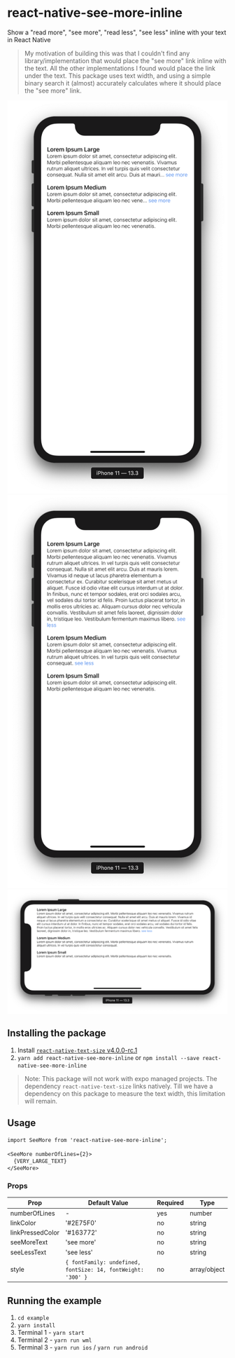 # react-native-see-more-inline

Show a "read more", "see more", "read less", "see less" inline with your text in React Native

>My motivation of building this was that I couldn't find any library/implementation that would place the "see more" link inline with the text. All the other implementations I found would place the link under the text. This package uses text width, and using a simple binary search it (almost) accurately calculates where it should place the "see more" link.

![](./images/screenshot1.png)
![](./images/screenshot2.png)
![](./images/screenshot3.png)

## Installing the package
1. Install [`react-native-text-size` v4.0.0-rc.1](https://github.com/aMarCruz/react-native-text-size)
2. `yarn add react-native-see-more-inline` or `npm install --save react-native-see-more-inline`

>Note: This package will not work with expo managed projects. The dependency `react-native-text-size` links natively. Till we have a dependency on this package to measure the text width, this limitation will remain.

## Usage
```
import SeeMore from 'react-native-see-more-inline';

<SeeMore numberOfLines={2}>
  {VERY_LARGE_TEXT}
</SeeMore>
```

### Props
| Prop             | Default Value | Required | Type   |
|------------------|---------------|----------|--------|
| numberOfLines    | -                                                            | yes | number       |
| linkColor        | '#2E75F0'                                                    | no  | string       |
| linkPressedColor | '#163772'                                                    | no  | string       |
| seeMoreText      | 'see more'                                                   | no  | string       |
| seeLessText      | 'see less'                                                   | no  | string       |
| style            | `{ fontFamily: undefined, fontSize: 14, fontWeight: '300' }` | no  | array/object |


## Running the example
1. `cd example`
2. `yarn install`
3. Terminal 1 - `yarn start`
4. Terminal 2 - `yarn run wml`
5. Terminal 3 - `yarn run ios` / `yarn run android`